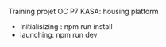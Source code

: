 Training projet OC P7 KASA: housing platform

- Initialisizing : npm run install
- launching: npm run dev
